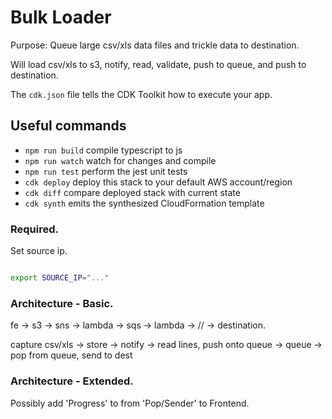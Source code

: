# Bulk Loader

Purpose: Queue large csv/xls data files and trickle data to destination.

Will load csv/xls to s3, notify, read, validate, push to queue, and push to destination.

The `cdk.json` file tells the CDK Toolkit how to execute your app.

## Useful commands

 * `npm run build`   compile typescript to js
 * `npm run watch`   watch for changes and compile
 * `npm run test`    perform the jest unit tests
 * `cdk deploy`      deploy this stack to your default AWS account/region
 * `cdk diff`        compare deployed stack with current state
 * `cdk synth`       emits the synthesized CloudFormation template
 
### Required.

Set source ip.

```zsh

export SOURCE_IP="..."

```

### Architecture - Basic.

fe -> s3 -> sns -> lambda -> sqs -> lambda -> // -> destination.

capture csv/xls -> store -> notify -> read lines, push onto queue -> queue -> pop from queue, send to dest

### Architecture - Extended.

Possibly add 'Progress' to from 'Pop/Sender' to Frontend.
